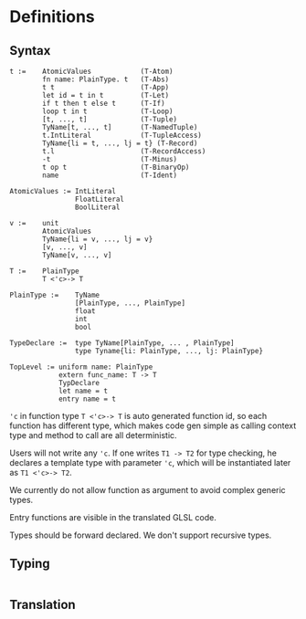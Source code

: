 # Definitions

## Syntax

```
t :=    AtomicValues            (T-Atom)
        fn name: PlainType. t   (T-Abs)
        t t                     (T-App)
        let id = t in t         (T-Let)
        if t then t else t      (T-If)
        loop t in t             (T-Loop)
        [t, ..., t]             (T-Tuple)
        TyName[t, ..., t]       (T-NamedTuple)
        t.IntLiteral            (T-TupleAccess)
        TyName{li = t, ..., lj = t} (T-Record)
        t.l                     (T-RecordAccess)
        -t                      (T-Minus)
        t op t                  (T-BinaryOp)
        name                    (T-Ident)
    
AtomicValues := IntLiteral
                FloatLiteral
                BoolLiteral

v :=    unit
        AtomicValues
        TyName{li = v, ..., lj = v}
        [v, ..., v]
        TyName[v, ..., v]

T :=    PlainType
        T <'c>-> T

PlainType :=    TyName
                [PlainType, ..., PlainType]
                float
                int
                bool

TypeDeclare :=  type TyName[PlainType, ... , PlainType]
                type Tyname{li: PlainType, ..., lj: PlainType}

TopLevel := uniform name: PlainType
            extern func_name: T -> T
            TypDeclare
            let name = t
            entry name = t
```

`'c` in function type `T <'c>-> T` is auto generated function id, so each function has different type, which makes code gen simple as calling context type and method to call are all deterministic.

Users will not write any `'c`. If one writes `T1 -> T2` for type checking, he declares a template type with parameter `'c`, which will be instantiated later as `T1 <'c>-> T2`.

We currently do not allow function as argument to avoid complex generic types.

Entry functions are visible in the translated GLSL code. 

Types should be forward declared. We don't support recursive types.

## Typing

```

```

## Translation

```
```